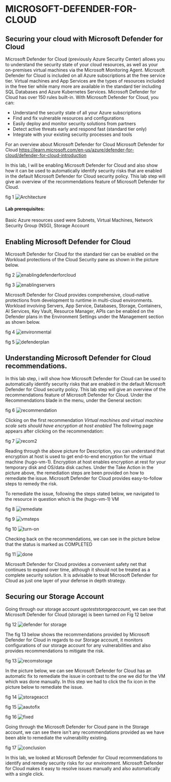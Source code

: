 # MICROSOFT-DEFENDER-FOR-CLOUD

## Securing your cloud with Microsoft Defender for Cloud

Microsoft Defender for Cloud (previously Azure Security Center) allows you to understand the security state of your cloud resources, as well as your on-premises virtual machines via the Microsoft Monitoring Agent. Microsoft Defender for Cloud is included on all Azure subscriptions at the free service tier. Virtual machines and App Services are the types of resources included in the free tier while many more are available in the standard tier including SQL Databases and Azure Kubernetes Services. Microsoft Defender for Cloud has over 150 rules built-in. With Microsoft Defender for Cloud, you can:

- Understand the security state of all your Azure subscriptions
- Find and fix vulnerable resources and configurations
- Easily deploy and monitor security solutions from partners
- Detect active threats early and respond fast (standard tier only)
- Integrate with your existing security processes and tools
 
For an overview about Microsoft Defender for Cloud Microsoft Defender for Cloud https://learn.microsoft.com/en-us/azure/defender-for-cloud/defender-for-cloud-introduction
 
 
In this lab, I will be enabling Microsoft Defender for Cloud and also show how it can be used to automatically identify security risks that are enabled in the default Microsoft Defender for Cloud security policy. This lab step will give an overview of the recommendations feature of Microsoft Defender for Cloud.

fig 1 ![Architecture](https://github.com/user-attachments/assets/f2f5c6e9-67aa-46a3-9692-cd2a9c77a114)

 
#### Lab prerequisites:
 
Basic Azure resources used were Subnets, Virtual Machines, Network Security Group (NSG), Storage Account
 
## Enabling Microsoft Defender for Cloud
Microsoft Defender for Cloud for the standard tier can be enabled on the Workload protections of the Cloud Security pane as shown in the picture below.

fig 2 ![enablingdefenderforcloud](https://github.com/user-attachments/assets/654905ca-6fe8-44d3-9d8a-5c7040eea225)

fig 3 ![enablingservers](https://github.com/user-attachments/assets/f28a6522-7036-42ba-a4c6-7db26c944702)

Microsoft Defender for Cloud provides comprehensive, cloud-native protections from development to runtime in multi-cloud environments. Workload involving Servers, App Service, Databases, Storage, Containers, AI Services, Key Vault, Resource Manager, APIs can be enabled on the Defender plans in the Environment Settings  under the Management section as shown below.

fig 4 ![environmental](https://github.com/user-attachments/assets/b6fb9013-418f-47c4-a7d9-578932950089)


fig 5 ![defenderplan](https://github.com/user-attachments/assets/ca9a6871-6127-43da-a809-b78b4cfe402a)


## Understanding Microsoft Defender for Cloud recommendations.

In this lab step, i will show how Microsoft Defender for Cloud can be used to automatically identify security risks that are enabled in the default Microsoft Defender for Cloud security policy. This lab step will give an overview of the recommendations feature of Microsoft Defender for Cloud. Under the Recommendations blade in the menu, under the General section:

fig 6 ![recommendation](https://github.com/user-attachments/assets/a56474fb-914f-4e9c-9bc1-fc1474fdbe35)

Clicking on the first recommendation *Virtual machines and virtual machine scale sets should have encryption at host enabled* 
The following page appears after clicking on the recommendation:

fig 7 ![recom2](https://github.com/user-attachments/assets/824730c6-0050-4578-9ffa-dc5038c5d954) 

Reading through the above picture for Description, you can understand that encryption at host is used to get end-to-end encryption for the virtual machine (hugo-vm-1). Encryption at host enables encryption at rest for your temporary disk and OS/data disk caches. Under the Take Action in the picture above, the remediation steps are been provided on how to remediate the issue.
Microsoft Defender for Cloud provides easy-to-follow steps to remedy the risk.

To remediate the issue, following the steps stated below, we navigated to the resource in question which is the (hugo-vm-1) VM

fig 8 ![remediate](https://github.com/user-attachments/assets/c799c64c-b5f7-4106-870f-fd94e44b4470)

fig 9 ![vmsteps](https://github.com/user-attachments/assets/a4af8ce0-71b1-48ac-bd0d-b118c1f71847)

fig 10 ![turn-on](https://github.com/user-attachments/assets/47d9ad6c-88fe-48bb-92a1-c2d4f6a26e6a)

Checking back on the recommendations, we can see in the picture below that the status is marked as COMPLETED

fig 11 ![done](https://github.com/user-attachments/assets/77a39b69-6f42-477d-88a1-22f1e712e280)

Microsoft Defender for Cloud provides a convenient safety net that continues to expand over time, although it should not be treated as a complete security solution. It is advisable to treat Microsoft Defender for Cloud as just one layer of your defense in depth strategy.


## Securing our Storage Account

Going through our storage account *ugoteststorageaccount*, we can see that Microsoft Defender for Cloud (storage) is been turned *on* Fig 12 below

fig 12 ![defender for storage](https://github.com/user-attachments/assets/7d7fc1d4-2213-4879-8e08-87321d972fba)

The fig 13 below shows the recommendations provided by Microsoft Defender for Cloud in regards to our Storage account, it monitors configurations of our storage account for any vulnerabilities and also provides recommendations to mitigate the risk.

fig 13 ![recomstorage](https://github.com/user-attachments/assets/bcafee7f-5c05-41b6-a57a-0f4000b19c00)


In the picture below, we can see Microsoft Defender for Cloud has an automatic fix to remediate the issue in contrast to the one we did for the VM which was done manually. In this step we had to click the fix icon in the picture below to remediate the issue.


fig 14 ![storageacct](https://github.com/user-attachments/assets/05817da6-39a4-49ae-9554-c05aff3d34f4)


fig 15 ![aautofix](https://github.com/user-attachments/assets/a789db15-48f6-4d5b-95b9-fa5af7089a31)

fig 16 ![fixed](https://github.com/user-attachments/assets/437808c2-a858-4c7b-b508-ed715184592f)


Going through the Microsoft Defender for Cloud pane in the Storage account, we can see there isn't any recommendations provided as we have been able to remediate the vulnerability existing.

fig 17 ![conclusion](https://github.com/user-attachments/assets/8b1bc73f-f14b-43ad-913b-603a19fc914c)


In this lab, we looked at Microsoft Defender for Cloud recommendations to identify and remedy security risks for our environment. Microsoft Defender for Cloud makes it easy to resolve issues manually and also automatically with a single click.































